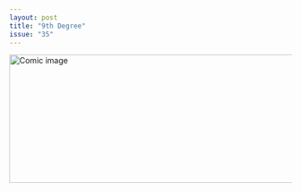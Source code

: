 ```yaml
---
layout: post
title: "9th Degree"
issue: "35"
---
```

<img src="{{ site.url }}/comics/35.gif" title="By that, I mean you have to break the mirror." alt="Comic image" width="778px" height="230px"/>

